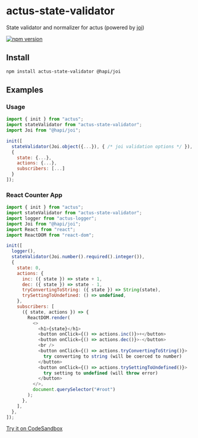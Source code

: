 # actus-state-validator

State validator and normalizer for actus
(powered by [joi](https://github.com/hapijs/joi))

[![npm version](https://img.shields.io/npm/v/actus-state-validator.svg?style=flat-square)](https://www.npmjs.com/package/actus-state-validator)

## Install

```sh
npm install actus-state-validator @hapi/joi
```

## Examples

### Usage

```js
import { init } from "actus";
import stateValidator from "actus-state-validator";
import Joi from "@hapi/joi";

init([
  stateValidator(Joi.object({...}), { /* joi validation options */ }),
  {
    state: {...},
    actions: {...},
    subscribers: [...]
  }
]);
```

### React Counter App

```js
import { init } from "actus";
import stateValidator from "actus-state-validator";
import logger from "actus-logger";
import Joi from "@hapi/joi";
import React from "react";
import ReactDOM from "react-dom";

init([
  logger(),
  stateValidator(Joi.number().required().integer()),
  {
    state: 0,
    actions: {
      inc: ({ state }) => state + 1,
      dec: ({ state }) => state - 1,
      tryConvertingToString: ({ state }) => String(state),
      trySettingToUndefined: () => undefined,
    },
    subscribers: [
      ({ state, actions }) => {
        ReactDOM.render(
          <>
            <h1>{state}</h1>
            <button onClick={() => actions.inc()}>+</button>
            <button onClick={() => actions.dec()}>-</button>
            <br />
            <button onClick={() => actions.tryConvertingToString()}>
              try converting to string (will be coerced to number)
            </button>
            <button onClick={() => actions.trySettingToUndefined()}>
              try setting to undefined (will throw error)
            </button>
          </>,
          document.querySelector("#root")
        );
      },
    ],
  },
]);
```

[Try it on CodeSandbox](https://codesandbox.io/s/actus-react-counter-app-example-with-actus-state-validator-onwgk)
